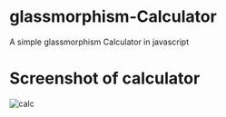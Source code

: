 # glassmorphism-Calculator
A simple glassmorphism Calculator in javascript
# Screenshot of calculator
![calc](https://user-images.githubusercontent.com/65335438/115948137-e1596700-a4e9-11eb-8b7c-7bffd23204cb.png)
